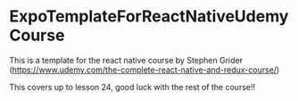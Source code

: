 # ExpoTemplateForReactNativeUdemyCourse
This is a template for the react native course by Stephen Grider (https://www.udemy.com/the-complete-react-native-and-redux-course/)

This covers up to lesson 24, good luck with the rest of the course!!
